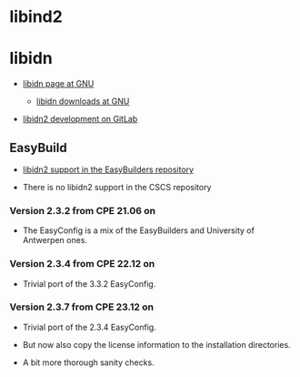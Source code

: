 # libind2

# libidn

  * [libidn page at GNU](https://www.gnu.org/software/libidn/)

      * [libidn downloads at GNU](https://ftp.gnu.org/gnu/libidn/)

  * [libidn2 development on GitLab](https://gitlab.com/libidn/libidn2)

## EasyBuild

  * [libidn2 support in the EasyBuilders repository](https://github.com/easybuilders/easybuild-easyconfigs/tree/develop/easybuild/easyconfigs/l/libidn2)

  * There is no libidn2 support in the CSCS repository


### Version 2.3.2 from CPE 21.06 on

  * The EasyConfig is a mix of the EasyBuilders and University of Antwerpen ones.


### Version 2.3.4 from CPE 22.12 on

  * Trivial port of the 3.3.2 EasyConfig.


### Version 2.3.7 from CPE 23.12 on

  * Trivial port of the 2.3.4 EasyConfig.
  
  * But now also copy the license information to the installation directories.
  
  * A bit more thorough sanity checks.
